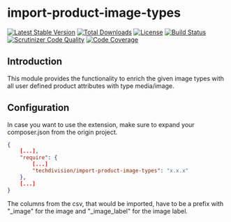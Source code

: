 # import-product-image-types

[![Latest Stable Version](https://img.shields.io/packagist/v/techdivision/import-product-image-types.svg?style=flat-square)](https://packagist.org/packages/techdivision/import-product-image-types) 
[![Total Downloads](https://img.shields.io/packagist/dt/techdivision/import-product-image-types.svg?style=flat-square)](https://packagist.org/packages/techdivision/import-product-image-types)
[![License](https://img.shields.io/packagist/l/techdivision/import-product-image-types.svg?style=flat-square)](https://packagist.org/packages/techdivision/import-product-image-types)
[![Build Status](https://img.shields.io/travis/techdivision/import-product-image-types/master.svg?style=flat-square)](http://travis-ci.org/techdivision/import-product-image-types)
[![Scrutinizer Code Quality](https://img.shields.io/scrutinizer/g/techdivision/import-product-image-types/master.svg?style=flat-square)](https://scrutinizer-ci.com/g/techdivision/import-product-image-types/?branch=master) [![Code Coverage](https://img.shields.io/scrutinizer/coverage/g/techdivision/import-product-image-types/master.svg?style=flat-square)](https://scrutinizer-ci.com/g/techdivision/import-product-image-types/?branch=master)

## Introduction
This module provides the functionality to enrich the given image types with all user defined product attributes with type media/image. 

## Configuration
In case you want to use the extension, make sure to expand your composer.json from the origin project.

```json
{
    [...],
    "require": {
        [...]
        "techdivision/import-product-image-types": "x.x.x"
    },
    [...]
}
```
The columns from the csv, that would be imported, have to be a prefix with "_image" for the image and "_image_label" for the image label.